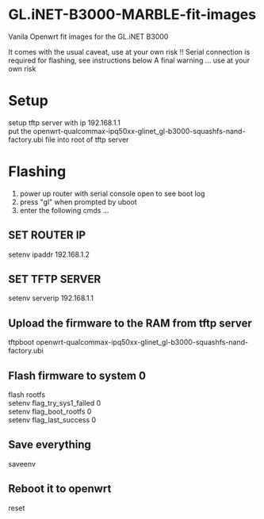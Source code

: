 # GL.iNET-B3000-MARBLE-fit-images
Vanila Openwrt fit images for the GL.iNET B3000

It comes with the usual caveat, use at your own risk !!
Serial connection is required for flashing, see instructions below
A final warning ... use at your own risk 

# Setup  
setup tftp server with ip 192.168.1.1 \
put the openwrt-qualcommax-ipq50xx-glinet_gl-b3000-squashfs-nand-factory.ubi file into root of tftp server

# Flashing
1. power up router with serial console open to see boot log
2. press "gl" when prompted by uboot
3. enter the following cmds ...
 
 ## SET ROUTER IP
setenv ipaddr 192.168.1.2

## SET TFTP SERVER 
setenv serverip 192.168.1.1

## Upload the firmware to the RAM from tftp server
tftpboot openwrt-qualcommax-ipq50xx-glinet_gl-b3000-squashfs-nand-factory.ubi

## Flash firmware to system 0
flash rootfs \
setenv flag_try_sys1_failed 0 \
setenv flag_boot_rootfs 0 \
setenv flag_last_success 0

## Save everything
saveenv

## Reboot it to openwrt 
reset
